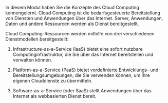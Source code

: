 
In diesem Modul haben Sie die Konzepte des Cloud Computing kennengelernt. Cloud Computing ist die bedarfsgesteuerte Bereitstellung von Diensten und Anwendungen über das Internet. Server, Anwendungen, Daten und andere Ressourcen werden als Dienst bereitgestellt. 

Cloud Computing-Ressourcen werden mithilfe von drei verschiedenen Dienstmodellen bereitgestellt:

1. Infrastructure-as-a-Service (IaaS) bietet eine sofort nutzbare Computinginfrastruktur, die Sie über das Internet bereitstellen und verwalten können.

2. Platform-as-a-Service (PaaS) bietet vordefinierte Entwicklungs- und Bereitstellungsumgebungen, die Sie verwenden können, um Ihre eigenen Clouddienste zu übermitteln.

3. Software-as-a-Service (oder SaaS) stellt Anwendungen über das Internet als webbasierten Dienst bereit.
